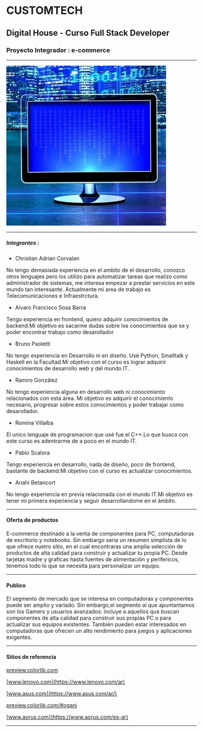 <!-- titulo-nombre sitio proyecto-->

# CUSTOMTECH
##      Digital House - Curso Full Stack Developer 
###    Proyecto Integrador : e-commerce 

---

<!-- imagen logo(imagen de prueba)-->


![](monitor.jpg)



<!-- breve descripción de los integrantes del equipo.-->


---
#####                    Integrantes :
* Christian Adrian Corvalan

No tengo demasiada experiencia en el ambito de el desarrollo, conozco otros lenguajes pero los utilizo para automatizar tareas que realizo como administrador de sistemas, me interesa empezar a prestar servicios en este mundo tan interesante. Actualmente mi area de trabajo es Telecomunicaciones e Infraestrctura. 

* Alvaro Francisco Sosa Barra

Tengo experiencia en frontend, quiero adquirir conocimientos de backend.Mi objetivo es sacarme dudas sobre los conocimientos que se y poder encontrar trabajo como desarollador

* Bruno Paoletti

No tengo experiencia en Desarrollo ni en diseño. Usé Python, Smalltalk y Haskell en la Facultad.Mi objetivo con el curso es lograr adquirir conocimientos de desarrollo web  y del mundo IT.

* Ramiro González

No tengo experiencia alguna en desarrollo web ni conocimiento relacionados con esta área. Mi objetivo es adquirir el conocimiento necesario, progresar sobre estos conocimientos  y poder trabajar como desarollador.

* Romina Villalba

El unico lenguaje de programacion que usé fue el C++.Lo que busco con este curso es adentrarme de a poco en el mundo IT.

* Pablo Scalora

Tengo experiencia en desarrollo, nada de diseño, poco de frontend, bastante de backend.Mi objetivo con el curso es actualizar conocimientos.

* Anahi Betancort

No tengo experiencia en previa relacionada con el mundo IT.Mi objetivo es tener mi primera experiencia y seguir desarrollandome en el ámbito.
- - - 




####              Oferta de productos 
E-commerce destinado a la venta de componentes para PC, computadoras de escritorio y notebooks.
Sin embargo seria un resumen simplista de lo que ofrece nuetro sitio, en el cual encontraras una amplia selección de productos
de alta calidad para construir y actualizar tu propia PC.
Desde tarjetas madre y graficas hasta fuentes de alimentación y perifericos, tenemos todo lo que se necesita para personalizar un equipo.

 - - -
####              Publico  
El segmento de mercado que se interesa en computadoras y componentes puede ser amplio y variado. Sin embargo,el segmento al que apuntantamos son los Gamers y usuarios avanzados: incluye a aquellos que buscan componentes de alta calidad para construir sus propias PC o para actualizar sus equipos existentes. También pueden estar interesados ​​en computadoras que ofrecen un alto rendimiento para juegos y aplicaciones exigentes.

 - - -

#### Sitios de referencia

[preview.colorlib.com](https://preview.colorlib.com/#onetech)

[www.lenovo.com](https://www.lenovo.com/ar)

[www.asus.com](https://www.asus.com/ar/)

[preview.colorlib.com/#ogani](https://preview.colorlib.com/#ogani)

[www.aorus.com](https://www.aorus.com/es-ar)

---







